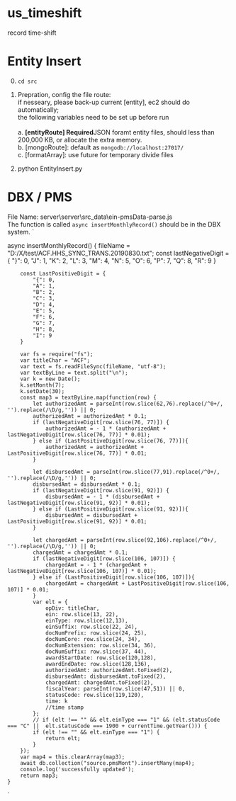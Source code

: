 # us_timeshift
record time-shift 

# Entity Insert
0. `cd src` <br/>
   
1. Prepration, config the file route: <br/>
   if nesseary, please back-up current [entity], ec2 should do automatically;<br/>
   the following variables need to be set up before run <br/><br/>
   a. **[entityRoute] Required**JSON foramt entity files, should less than 200,000 KB, or allocate the extra memory. <br/>
   b. [mongoRoute]: default as `mongodb://localhost:27017/`<br/>
   c. [formatArray]: use future for temporary divide files<br/>
2. python EntityInsert.py


# DBX / PMS 
File Name: server\server\src\_data\ein-pmsData-parse.js <br/>
The function is called `async insertMonthlyRecord()` should be in the DBX system. 
`    

async insertMonthlyRecord() {
        fileName = "D:/X/test/ACF.HHS_SYNC_TRANS.20190830.txt";
        const lastNegativeDigit = {
            "}": 0,
            "J": 1,
            "K": 2,
            "L": 3,
            "M": 4,
            "N": 5,
            "O": 6, 
            "P": 7,
            "Q": 8,
            "R": 9
        }

        const LastPositiveDigit = {
            "{": 0, 
            "A": 1,
            "B": 2,
            "C": 3, 
            "D": 4,
            "E": 5, 
            "F": 6, 
            "G": 7,
            "H": 8,
            "I": 9
        }

        var fs = require("fs");
        var titleChar = "ACF";
        var text = fs.readFileSync(fileName, "utf-8");
        var textByLine = text.split("\n");
        var k = new Date();
        k.setMonth(7);
        k.setDate(30);
        const map3 = textByLine.map(function(row) {
            let authorizedAmt = parseInt(row.slice(62,76).replace(/^0+/, '').replace(/\D/g,'')) || 0;
            authorizedAmt = authorizedAmt * 0.1;
            if (lastNegativeDigit[row.slice(76, 77)]) {
                authorizedAmt = - 1 * (authorizedAmt + lastNegativeDigit[row.slice(76, 77)] * 0.01);
            } else if (LastPositiveDigit[row.slice(76, 77)]){
                authorizedAmt = authorizedAmt + LastPositiveDigit[row.slice(76, 77)] * 0.01;
            }

            let disbursedAmt = parseInt(row.slice(77,91).replace(/^0+/, '').replace(/\D/g,'')) || 0;
            disbursedAmt = disbursedAmt * 0.1;
            if (lastNegativeDigit[row.slice(91, 92)]) {
                disbursedAmt = - 1 * (disbursedAmt + lastNegativeDigit[row.slice(91, 92)] * 0.01);
            } else if (LastPositiveDigit[row.slice(91, 92)]){
                disbursedAmt = disbursedAmt + LastPositiveDigit[row.slice(91, 92)] * 0.01;
            }

            let chargedAmt = parseInt(row.slice(92,106).replace(/^0+/, '').replace(/\D/g,'')) || 0;
            chargedAmt = chargedAmt * 0.1;
            if (lastNegativeDigit[row.slice(106, 107)]) {
                chargedAmt = - 1 * (chargedAmt + lastNegativeDigit[row.slice(106, 107)] * 0.01);
            } else if (LastPositiveDigit[row.slice(106, 107)]){
                chargedAmt = chargedAmt + LastPositiveDigit[row.slice(106, 107)] * 0.01;
            }
            var elt = {
                opDiv: titleChar,
                ein: row.slice(13, 22),
                einType: row.slice(12,13), 
                einSuffix: row.slice(22, 24), 
                docNumPrefix: row.slice(24, 25), 
                docNumCore: row.slice(24, 34), 
                docNumExtension: row.slice(34, 36), 
                docNumSuffix: row.slice(37, 44),
                awardStartDate: row.slice(120,128), 
                awardEndDate: row.slice(128,136), 
                authorizedAmt: authorizedAmt.toFixed(2),
                disbursedAmt: disbursedAmt.toFixed(2),
                chargedAmt: chargedAmt.toFixed(2),
                fiscalYear: parseInt(row.slice(47,51)) || 0, 
                statusCode: row.slice(119,120), 
                time: k
                //time stamp
            };
            // if (elt !== "" && elt.einType === "1" && (elt.statusCode === "C" ||  elt.statusCode === 1900 + currentTime.getYear())) {
            if (elt !== "" && elt.einType === "1") {
                return elt;
            }
        });
        var map4 = this.clearArray(map3);
        await db.collection("source.pmsMont").insertMany(map4);
        console.log('successfully updated');
        return map3;
    }
  `
